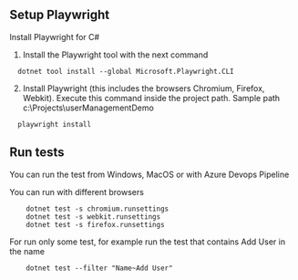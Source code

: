 ## Setup Playwright

Install Playwright for C#

1. Install the Playwright tool with the next command 
```console
  dotnet tool install --global Microsoft.Playwright.CLI 
```
 
 2. Install Playwright (this includes the browsers Chromium, Firefox, Webkit). Execute this command inside the project path. Sample path c:\Projects\userManagementDemo
 ```console
   playwright install
 ```

## Run tests

You can run the test from Windows, MacOS or with Azure Devops Pipeline

You can run with different browsers

```console
    dotnet test -s chromium.runsettings
    dotnet test -s webkit.runsettings
    dotnet test -s firefox.runsettings
```

For run only some test, for example run the test that contains Add User in the name

```console
    dotnet test --filter "Name~Add User"
```

